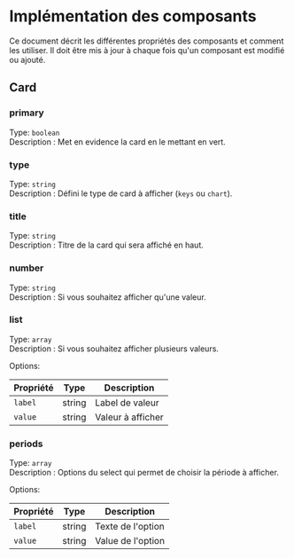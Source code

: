 # Implémentation des composants

Ce document décrit les différentes propriétés des composants et comment les utiliser.
Il doit être mis à jour à chaque fois qu'un composant est modifié ou ajouté.

## Card

### primary
Type: `boolean` <br>
Description : Met en evidence la card en le mettant en vert.

### type
Type: `string` <br>
Description : Défini le type de card à afficher (`keys` ou `chart`).

### title
Type: `string` <br>
Description : Titre de la card qui sera affiché en haut.

### number
Type: `string` <br>
Description : Si vous souhaitez afficher qu'une valeur.

### list
Type: `array` <br>
Description : Si vous souhaitez afficher plusieurs valeurs.

Options:

| Propriété   | Type | Description       |
|-------------| --- |-------------------|
| `label`     | string | Label de valeur   |
| `value`     | string | Valeur à afficher |

### periods
Type: `array` <br>
Description : Options du select qui permet de choisir la période à afficher.

Options:

| Propriété | Type | Description       |
|-----------| --- |-------------------|
| `label`   | string | Texte de l'option |
| `value`   | string | Value de l'option |